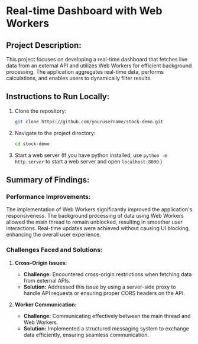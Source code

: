 
# Real-time Dashboard with Web Workers

## Project Description:

This project focuses on developing a real-time dashboard that fetches live data from an external API and utilizes Web Workers for efficient background processing. The application aggregates real-time data, performs calculations, and enables users to dynamically filter results.

## Instructions to Run Locally:

1. Clone the repository:
   ```bash
   git clone https://github.com/yourusername/stock-demo.git
   ```

2. Navigate to the project directory:
   ```bash
   cd stock-demo
   ```

3. Start a web server (If you have python installed, use `python -m http.server` to start a web server and open `localhost:8000` )


## Summary of Findings:

### Performance Improvements:

The implementation of Web Workers significantly improved the application's responsiveness. The background processing of data using Web Workers allowed the main thread to remain unblocked, resulting in smoother user interactions. Real-time updates were achieved without causing UI blocking, enhancing the overall user experience.

### Challenges Faced and Solutions:

1. **Cross-Origin Issues:**
   - **Challenge:** Encountered cross-origin restrictions when fetching data from external APIs.
   - **Solution:** Addressed this issue by using a server-side proxy to handle API requests or ensuring proper CORS headers on the API.

2. **Worker Communication:**
   - **Challenge:** Communicating effectively between the main thread and Web Workers.
   - **Solution:** Implemented a structured messaging system to exchange data efficiently, ensuring seamless communication.
